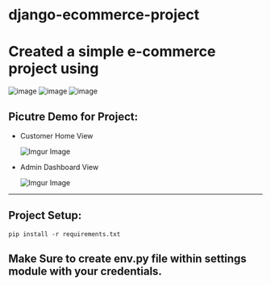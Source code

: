 # django-ecommerce-project

# Created a simple e-commerce project using
![image](https://img.shields.io/badge/3.2-Django-brightgreen)
![image](https://img.shields.io/badge/8.0-MySQL-blue)
![image](https://img.shields.io/badge/3.8-Python-informational)

## Picutre Demo for Project:

- Customer Home View
  
    ![Imgur Image](https://imgur.com/weZveF1.jpg)
  
- Admin Dashboard View
  
    ![Imgur Image](https://imgur.com/VKwSKyB.jpg)

---

## Project Setup:
<code>pip install -r requirements.txt</code>

## Make Sure to create env.py file within settings module with your credentials.

